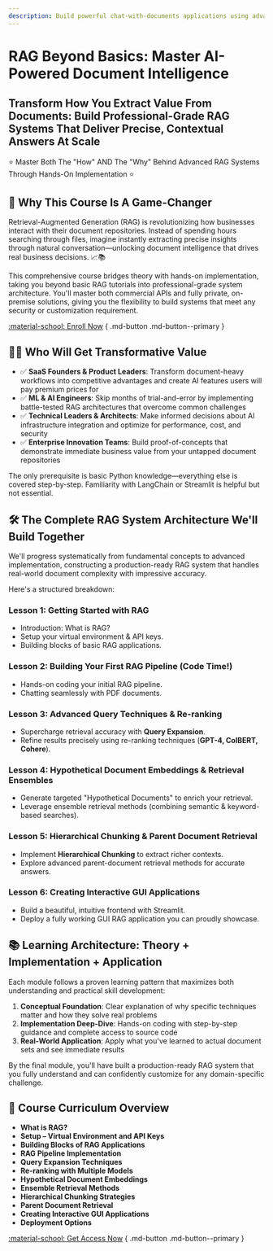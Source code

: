 ```yaml
---
description: Build powerful chat-with-documents applications using advanced Retrieval-Augmented Generation techniques and the latest LLMs.
---
```


# RAG Beyond Basics: Master AI-Powered Document Intelligence

## Transform How You Extract Value From Documents: Build Professional-Grade RAG Systems That Deliver Precise, Contextual Answers At Scale

⭐ Master Both The "How" AND The "Why" Behind Advanced RAG Systems Through Hands-On Implementation ⭐

## 👀 Why This Course Is A Game-Changer

Retrieval-Augmented Generation (RAG) is revolutionizing how businesses interact with their document repositories. Instead of spending hours searching through files, imagine instantly extracting precise insights through natural conversation—unlocking document intelligence that drives real business decisions. 📈📚

This comprehensive course bridges theory with hands-on implementation, taking you beyond basic RAG tutorials into professional-grade system architecture. You'll master both commercial APIs and fully private, on-premise solutions, giving you the flexibility to build systems that meet any security or customization requirement.

[:material-school: Enroll Now](https://prompt-s-site.thinkific.com/courses/rag) { .md-button .md-button--primary }

## 👩‍💻 Who Will Get Transformative Value

- ✅ **SaaS Founders & Product Leaders**: Transform document-heavy workflows into competitive advantages and create AI features users will pay premium prices for
- ✅ **ML & AI Engineers**: Skip months of trial-and-error by implementing battle-tested RAG architectures that overcome common challenges
- ✅ **Technical Leaders & Architects**: Make informed decisions about AI infrastructure integration and optimize for performance, cost, and security
- ✅ **Enterprise Innovation Teams**: Build proof-of-concepts that demonstrate immediate business value from your untapped document repositories

The only prerequisite is basic Python knowledge—everything else is covered step-by-step. Familiarity with LangChain or Streamlit is helpful but not essential.

## 🛠 The Complete RAG System Architecture We'll Build Together

We'll progress systematically from fundamental concepts to advanced implementation, constructing a production-ready RAG system that handles real-world document complexity with impressive accuracy.

Here's a structured breakdown:

### Lesson 1: Getting Started with RAG
- Introduction: What is RAG?
- Setup your virtual environment & API keys.
- Building blocks of basic RAG applications.

### Lesson 2: Building Your First RAG Pipeline (Code Time!)
- Hands-on coding your initial RAG pipeline.
- Chatting seamlessly with PDF documents.

### Lesson 3: Advanced Query Techniques & Re-ranking
- Supercharge retrieval accuracy with **Query Expansion**.
- Refine results precisely using re-ranking techniques (**GPT-4, ColBERT, Cohere**).

### Lesson 4: Hypothetical Document Embeddings & Retrieval Ensembles
- Generate targeted "Hypothetical Documents" to enrich your retrieval.
- Leverage ensemble retrieval methods (combining semantic & keyword-based searches).

### Lesson 5: Hierarchical Chunking & Parent Document Retrieval
- Implement **Hierarchical Chunking** to extract richer contexts.
- Explore advanced parent-document retrieval methods for accurate answers.

### Lesson 6: Creating Interactive GUI Applications
- Build a beautiful, intuitive frontend with Streamlit.
- Deploy a fully working GUI RAG application you can proudly showcase.


## 📚 Learning Architecture: Theory + Implementation + Application

Each module follows a proven learning pattern that maximizes both understanding and practical skill development:

1. **Conceptual Foundation**: Clear explanation of why specific techniques matter and how they solve real problems
2. **Implementation Deep-Dive**: Hands-on coding with step-by-step guidance and complete access to source code
3. **Real-World Application**: Apply what you've learned to actual document sets and see immediate results

By the final module, you'll have built a production-ready RAG system that you fully understand and can confidently customize for any domain-specific challenge.

## 📖 Course Curriculum Overview

- **What is RAG?**
- **Setup – Virtual Environment and API Keys**
- **Building Blocks of RAG Applications**
- **RAG Pipeline Implementation**
- **Query Expansion Techniques**
- **Re-ranking with Multiple Models**
- **Hypothetical Document Embeddings**
- **Ensemble Retrieval Methods**
- **Hierarchical Chunking Strategies**
- **Parent Document Retrieval**
- **Creating Interactive GUI Applications**
- **Deployment Options**

[:material-school: Get Access Now](https://prompt-s-site.thinkific.com/courses/rag) { .md-button .md-button--primary } 
